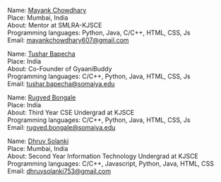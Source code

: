 Name: [Mayank Chowdhary](https://github.com/m607stars)<br/>
Place: Mumbai, India<br/>
About: Mentor at SMLRA-KJSCE<br/>
Programming languages: Python, Java, C/C++, HTML, CSS, Js <br/>
Email: mayankchowdhary607@gmail.com

Name: [Tushar Bapecha](https://github.com/tushargithub44)<br/>
Place: India<br/>
About: Co-Founder of GyaaniBuddy <br/>
Programming languages: C/C++, Python, Java, HTML, CSS, Js <br/>
Email: tushar.bapecha@somaiya.edu 

Name: [Rugved Bongale](https://github.com/RugvedB)<br/>
Place: India<br/>
About: Third Year CSE Undergrad at KJSCE<br/>
Programming languages: C/C++, Python, Java, HTML, CSS, Js <br/>
Email: rugved.bongale@somaiya.edu 

Name: [Dhruv Solanki](https://github.com/Dhruvsolanki345)<br/>
Place: Mumbai, India<br/>
About: Second Year Information Technology Undergrad at KJSCE<br/>
Programming languages: C/C++, Javascript, Python, Java, HTML, CSS <br/>
Email: dhruvsolanki753@gmail.com 